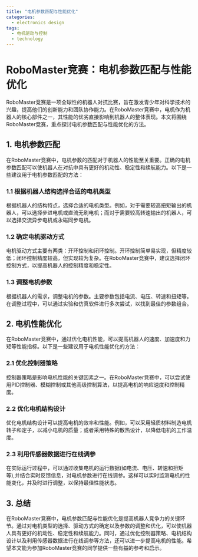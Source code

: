 ```yaml
---  
title: "电机参数匹配与性能优化"  
categories:  
  - electronics design  
tags: 
  - 电机驱动与控制 
  - technology  
---  
```


# RoboMaster竞赛：电机参数匹配与性能优化

RoboMaster竞赛是一项全球性的机器人对抗比赛，旨在激发青少年对科学技术的兴趣，提高他们的创新能力和团队协作能力。在RoboMaster竞赛中，电机作为机器人的核心部件之一，其性能的优劣直接影响到机器人的整体表现。本文将围绕RoboMaster竞赛，重点探讨电机参数匹配与性能优化的方法。

## 1. 电机参数匹配

在RoboMaster竞赛中，电机参数的匹配对于机器人的性能至关重要。正确的电机参数匹配可以使机器人在对抗中具有更好的机动性、稳定性和续航能力。以下是一些建议用于电机参数匹配的方法：

### 1.1 根据机器人结构选择合适的电机类型

根据机器人的结构特点，选择合适的电机类型。例如，对于需要较高扭矩输出的机器人，可以选择步进电机或直流无刷电机；而对于需要较高转速输出的机器人，可以选择交流异步电机或永磁同步电机。

### 1.2 确定电机驱动方式

电机驱动方式主要有两类：开环控制和闭环控制。开环控制简单易实现，但精度较低；闭环控制精度较高，但实现较为复杂。在RoboMaster竞赛中，建议选择闭环控制方式，以提高机器人的控制精度和稳定性。

### 1.3 调整电机参数

根据机器人的需求，调整电机的参数。主要参数包括电流、电压、转速和扭矩等。在调整过程中，可以通过实验和仿真软件进行多次尝试，以找到最佳的参数组合。

## 2. 电机性能优化

在RoboMaster竞赛中，通过优化电机性能，可以提高机器人的速度、加速度和力矩等性能指标。以下是一些建议用于电机性能优化的方法：

### 2.1 优化控制器策略

控制器策略是影响电机性能的关键因素之一。在RoboMaster竞赛中，可以尝试使用PID控制器、模糊控制或其他高级控制算法，以提高电机的响应速度和控制精度。

### 2.2 优化电机结构设计

优化电机结构设计可以提高电机的效率和性能。例如，可以采用轻质材料制造电机转子和定子，以减小电机的质量；或者采用特殊的散热设计，以降低电机的工作温度。

### 2.3 利用传感器数据进行在线调参

在实际运行过程中，可以通过收集电机的运行数据(如电流、电压、转速和扭矩等),并结合实时反馈信息，对电机参数进行在线调参。这样可以实时监测电机的性能变化，并及时进行调整，以保持最佳性能状态。

## 3. 总结

在RoboMaster竞赛中，电机参数匹配与性能优化是提高机器人竞争力的关键环节。通过对电机类型的选择、驱动方式的确定以及参数的调整和优化，可以使机器人具有更好的机动性、稳定性和续航能力。同时，通过优化控制器策略、电机结构设计以及利用传感器数据进行在线调参等方法，还可以进一步提高电机的性能。希望本文能为参加RoboMaster竞赛的同学提供一些有益的参考和启示。 
